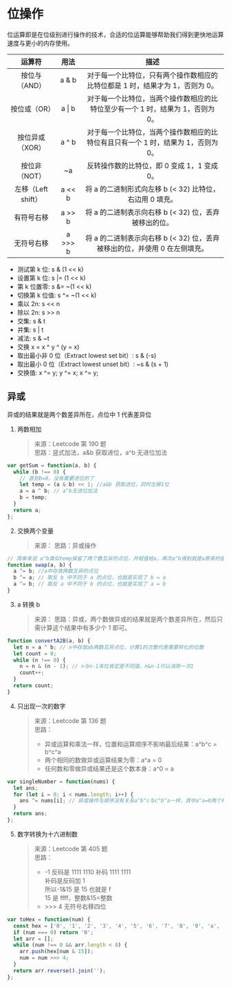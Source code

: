 # 位操作

位运算即是在位级别进行操作的技术，合适的位运算能够帮助我们得到更快地运算速度与更小的内存使用。

|       运算符       |  用法   |                                       描述                                        |
| :----------------: | :-----: | :-------------------------------------------------------------------------------: |
|   按位与（AND）    |  a & b  |   对于每一个比特位，只有两个操作数相应的比特位都是 1 时，结果才为 1，否则为 0。   |
|    按位或（OR）    | a \| b  |  对于每一个比特位，当两个操作数相应的比特位至少有一个 1 时，结果为 1，否则为 0。  |
|  按位异或（XOR）   |  a ^ b  | 对于每一个比特位，当两个操作数相应的比特位有且只有一个 1 时，结果为 1，否则为 0。 |
|   按位非（NOT）    |   ~a    |                    反转操作数的比特位，即 0 变成 1，1 变成 0。                    |
| 左移（Left shift） | a << b  |             将 a 的二进制形式向左移 b (< 32) 比特位，右边用 0 填充。              |
|     有符号右移     | a >> b  |               将 a 的二进制表示向右移 b (< 32) 位，丢弃被移出的位。               |
|     无符号右移     | a >>> b |    将 a 的二进制表示向右移 b (< 32) 位，丢弃被移出的位，并使用 0 在左侧填充。     |

- 测试第 k 位: s & (1 << k)
- 设置第 k 位: s |= (1 << k)
- 第 k 位置零: s &= ~(1 << k)
- 切换第 k 位值: s ^= ~(1 << k)
- 乘以 2n: s << n
- 除以 2n: s >> n
- 交集: s & t
- 并集: s | t
- 减法: s & ~t
- 交换 x = x ^ y ^ (y = x)
- 取出最小非 0 位（Extract lowest set bit）: s & (-s)
- 取出最小 0 位（Extract lowest unset bit）: ~s & (s + 1)
- 交换值: x ^= y; y ^= x; x ^= y;

## 异或

异或的结果就是两个数差异所在，点位中 1 代表差异位

1. 两数相加
   > 来源：Leetcode 第 190 题  
   > 思路：竖式加法，a&b 获取进位，a^b 无进位加法

```js
var getSum = function(a, b) {
  while (b !== 0) {
    // 直到b=0，没有需要进位的了
    let temp = (a & b) << 1; //a&b 获取进位，同时左移1位
    a = a ^ b; // a^b无进位加法
    b = temp;
  }
  return a;
};
```

2. 交换两个变量
   > 来源：
   > 思路：异或操作

```js
// 简单来说 a^b类似temp保留了两个数互异的点位，并赋值给a，再次a^b得到就是a原来的值
function swap(a, b) {
  a ^= b; //a中存放两数互异的点位
  b ^= a; // 取反 b 中不同于 a 的点位，也就是实现了 b = a
  a ^= b; // 取反 a 中不同于 b 的点位，也就是实现了 a = b
}
```

3. a 转换 b
   > 来源：
   > 思路：异或，两个数做异或的结果就是两个数差异所在，然后只需计算这个结果中有多少个 1 即可。

```js
function convertA2B(a, b) {
  let n = a ^ b; // n中存放ab两数互异点位，计算1的次数代表需要转化的位数
  let count = 0;
  while (n !== 0) {
    n = n & (n - 1); // n与n-1末位肯定是不同值，n&n-1可以消除一次1
    count++;
  }
  return count;
}
```

4. 只出现一次的数字
   > 来源：Leetcode 第 136 题  
   > 思路：
   >
   > - 异或运算和乘法一样，位置和运算顺序不影响最后结果：a^b^c = b^c^a
   > - 两个相同的数做异或运算结果为零：a^a = 0
   > - 任何数和零做异或结果还是这个数本身：a^0 = a

```js
var singleNumber = function(nums) {
  let ans;
  for (let i = 0; i < nums.length; i++) {
    ans ^= nums[i]; // 异或操作与顺序没有关系a^b^c与c^b^a一样，其中a^a=0两个相同值没有互异的点位
  }
  return ans;
};
```

5. 数字转换为十六进制数
   > 来源：Leetcode 第 405 题  
   > 思路：
   >
   > - -1 反码是 1111 1110 补码 1111 1111  
   >   补码是反码加 1  
   >   所以-1&15 是 15 也就是 f  
   >   15 是 ffff，整数&15=整数
   > - \>>> 4 无符号右移四位

```js
var toHex = function(num) {
  const hex = ['0', '1', '2', '3', '4', '5', '6', '7', '8', '9', 'a', 'b', 'c', 'd', 'e', 'f'];
  if (num === 0) return '0';
  let arr = [];
  while (num !== 0 && arr.length < 8) {
    arr.push(hex[num & 15]);
    num = num >>> 4;
  }
  return arr.reverse().join('');
};
```
